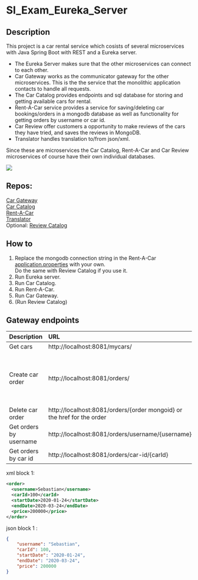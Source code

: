# SI_Exam_Eureka_Server

## Description
This project is a car rental service which cosists of several microservices with Java Spring Boot with REST and a Eureka server. 
* The Eureka Server makes sure that the other microservices can connect to each other. 
* Car Gateway works as the communicator gateway for the other microservices. This is the the service that the monolithic application contacts to handle all requests. 
* The Car Catalog provides endpoints and sql database for storing and getting available cars for rental. 
* Rent-A-Car service provides a service for saving/deleting car bookings/orders in a mongodb database as well as functionality for getting orders by username or car id. 
* Car Review offer customers a opportunity to make reviews of the cars they have tried, and saves the reviews in MongoDB.
* Translator handles translation to/from json/xml.

Since these are microservices the Car Catalog, Rent-A-Car and Car Review microservices of course have their own individual databases. 

![](https://i.imgur.com/ecvuoxC.png)


## Repos:

[Car Gateway](https://github.com/SOFTBoiS/SI_MP_4_Car_Gateway)  
[Car Catalog](https://github.com/SOFTBoiS/SI_MP_4_Car_Catalog)  
[Rent-A-Car](https://github.com/SOFTBoiS/SI_Exam_Rent_A_Car)  
[Translator](https://github.com/SOFTBoiS/SI_Exam_translator)  
Optional: [Review Catalog](https://github.com/SOFTBoiS/SI_MP_4_Review_Catalog)  

## How to
1. Replace the mongodb connection string in the Rent-A-Car [application.properties](https://github.com/SOFTBoiS/SI_Exam_Rent_A_Car/blob/main/src/main/resources/application.properties) with your own.  
Do the same with Review Catalog if you use it. 
2. Run Eureka server.
3. Run Car Catalog.
4. Run Rent-A-Car.
5. Run Car Gateway.
6. (Run Review Catalog)

## Gateway endpoints

| Description              | URL                                        | Method | Body                                            |
| :----------------------- | :----------------------------------------- | :----- | :---------------------------------------------- |
| Get cars      | http://localhost:8081/mycars/| GET    |                                       |
| Create car order| http://localhost:8081/orders/| POST | See "xml block 1" or "json block 1"                    |
| Delete car order| http://localhost:8081/orders/{order mongoid} or the href for the order| DELETE|                                                                           |
| Get orders by username | http://localhost:8081/orders/username/{username} | GET|              |
| Get orders by car id| http://localhost:8081/orders/car-id/{carId}| GET|                       |


xml block 1:
```xml
<order>
  <username>Sebastian</username>
  <carId>100</carId>
  <startDate>2020-01-24</startDate>
  <endDate>2020-03-24</endDate>
  <price>200000</price>
</order>
```

json block 1 : 
```json
{
    "username": "Sebastian",
    "carId": 100,
    "startDate": "2020-01-24",
    "endDate": "2020-03-24",
    "price": 200000
}
```
